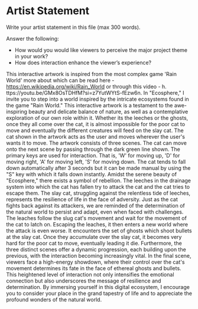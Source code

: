 # Artist Statement

Write your artist statement in this file (max 300 words).

Answer the following:

- How would you would like viewers to perceive the major project theme in your work?
- How does interaction enhance the viewer’s experience?


This interactive artwork is inspired from the most complex game 'Rain  World' more about which can be read here - https://en.wikipedia.org/wiki/Rain_World or through this video - h.
ttps://youtu.be/GMx8OsTDHfM?si=z7YutWYtS-fEzw6n.
In "Ecosphere," I invite you to step into a world inspired by the intricate ecosystems found in the game "Rain World." This interactive artwork is a testament to the awe-inspiring beauty and delicate balance of nature, as well as a contemplative exploration of our own role within it.
Whether its the leeches or the ghosts, once they all come over the cat, it is almost impossible for the poor cat to move and eventually the different creatures will feed on the slay cat.
The cat shown in the artwork acts as the user and moves wherever the user's wants it to move. The artwork consists of three scenes. The cat can move onto the next scene by passing through the dark green line shown. The primary keys are used for interaction. That is, 'W' for moving up, 'D' for moving right, 'A' for moving left, 'S' for moving down. The cat tends to fall down automatically after 3 seconds but it can be made manual by using the "S" key with which it falls down instantly. 
Amidst the serene beauty of "Ecosphere," there exists a symbol of rebellion. The leeches in the drainage system into which the cat has fallen try to attack the cat and the cat tries to escape them. The slay cat, struggling against the relentless tide of leeches, represents the resilience of life in the face of adversity. Just as the cat fights back against its attackers, we are reminded of the determination of the natural world to persist and adapt, even when faced with challenges. The leaches follow the slug cat's movement and wait for the movement of the cat to latch on. 
Escaping the leaches, it then enters a new world where the attack is even worse. It encounters the set of ghosts which shoot bullets at the slay cat. Once they accumulate over the slay cat, it becomes very hard for the poor cat to move, eventually leading it die.
Furthermore, the three distinct scenes offer a dynamic progression, each building upon the previous, with the interaction becoming increasingly vital. In the final scene, viewers face a high-energy showdown, where their control over the cat's movement determines its fate in the face of ethereal ghosts and bullets. This heightened level of interaction not only intensifies the emotional connection but also underscores the message of resilience and determination. By immersing yourself in this digital ecosystem, I encourage you to consider your place in the grand tapestry of life and to appreciate the profound wonders of the natural world.
